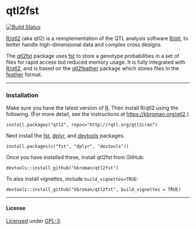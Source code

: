 # qtl2fst

[![Build Status](https://travis-ci.org/rqtl/qtl2fst.svg?branch=master)](https://travis-ci.org/rqtl/qtl2fst)

[R/qtl2](https://kbroman.org/qtl2) (aka qtl2) is a reimplementation of
the QTL analysis software [R/qtl](http://rqtl.org), to better handle
high-dimensional data and complex cross designs.

The [qtl2fst](https://github.com/rqtl/qtl2fst) package uses
[fst](http://www.fstpackage.org/) to store a genotype probabilities in
a set of files for rapid access but reduced memory usage. It is fully
integrated with [R/qtl2](https://kbroman.org/qtl2), and is based on the
[qtl2feather](https://github.com/byandell/qtl2feather) package which stores
files in the [feather](https://github.com/wesm/feather) format.

---

### Installation

Make sure you have the latest version of [R](https://cran.r-project.org).
Then install R/qtl2 using the following. (For more
detail, see the instructions at <https://kbroman.org/qtl2>.)

    install.packages("qtl2", repos="http://rqtl.org/qtl2cran")

Next install the [fst](https://fstpackage.github.io),
[dplyr](http://dplyr.tidyverse.org/), and
[devtools](https://github.com/r-lib/devtools) packages.

    install.packages(c("fst", "dplyr", "devtools"))

Once you have installed these, install qtl2fst from GitHub:

    devtools::install_github("kbroman/qtl2fst")

To also install vignettes, include `build_vignettes=TRUE`:

    devtools::install_github("kbroman/qtl2fst", build_vignettes = TRUE)

---

#### License

[Licensed](LICENSE) under [GPL-3](https://www.r-project.org/Licenses/GPL-3).
